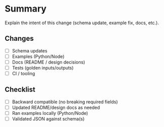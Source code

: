 # Summary
Explain the intent of this change (schema update, example fix, docs, etc.).

## Changes
- [ ] Schema updates
- [ ] Examples (Python/Node)
- [ ] Docs (README / design decisions)
- [ ] Tests (golden inputs/outputs)
- [ ] CI / tooling

## Checklist
- [ ] Backward compatible (no breaking required fields)
- [ ] Updated README/design docs as needed
- [ ] Ran examples locally (Python/Node)
- [ ] Validated JSON against schema(s)
